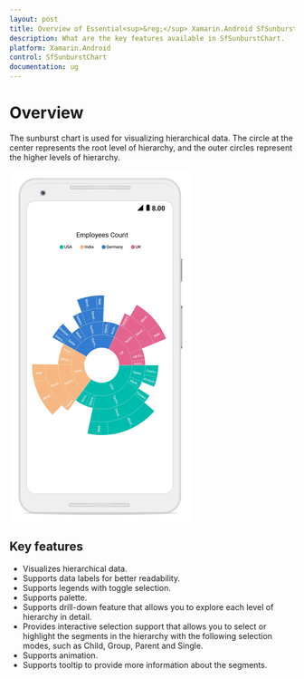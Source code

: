 ```yaml
---
layout: post
title: Overview of Essential<sup>&reg;</sup> Xamarin.Android SfSunburstChart
description: What are the key features available in SfSunburstChart.
platform: Xamarin.Android
control: SfSunburstChart
documentation: ug
---
```


# Overview

The sunburst chart is used for visualizing hierarchical data. The circle at the center represents the root level of hierarchy, and the outer circles represent the higher levels of hierarchy.

![](Overview_images/sunburst.png)

## Key features

* Visualizes hierarchical data.
* Supports data labels for better readability.
* Supports legends with toggle selection.
* Supports palette.
* Supports drill-down feature that allows you to explore each level of hierarchy in detail.
* Provides interactive selection support that allows you to select or highlight the segments in the hierarchy with the following selection modes, such as Child, Group, Parent and Single.
* Supports animation.
* Supports tooltip to provide more information about the segments.
